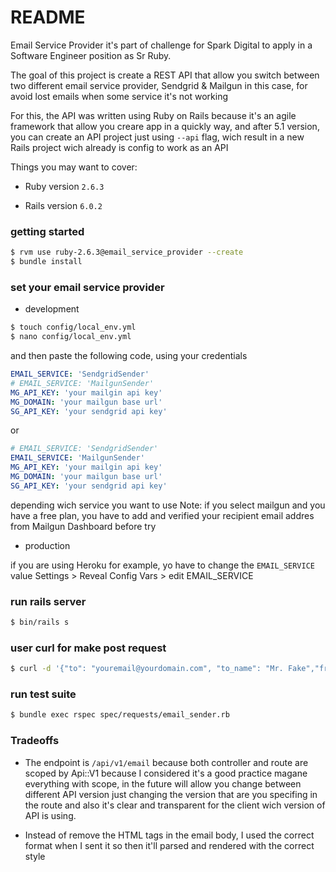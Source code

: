 # README

Email Service Provider it's part of challenge for Spark Digital to apply in a Software Engineer position as Sr Ruby.

The goal of this project is create a REST API that allow you switch between two different email service provider, Sendgrid & Mailgun in this case, for avoid lost emails when some service it's not working

For this, the API was written using Ruby on Rails because it's an agile framework that allow you creare app in a quickly way, and after 5.1 version, you can create an API project just using `--api` flag, wich result in a new Rails project wich already is config to work as an API

Things you may want to cover:

* Ruby version `2.6.3`

* Rails version `6.0.2`


### getting started
```sh
$ rvm use ruby-2.6.3@email_service_provider --create
$ bundle install
```

### set your email service provider
* development


```sh
$ touch config/local_env.yml
$ nano config/local_env.yml
```
and then paste the following code, using your credentials

```yml
EMAIL_SERVICE: 'SendgridSender'
# EMAIL_SERVICE: 'MailgunSender'
MG_API_KEY: 'your mailgin api key'
MG_DOMAIN: 'your mailgun base url'
SG_API_KEY: 'your sendgrid api key'

```

or

```yml
# EMAIL_SERVICE: 'SendgridSender'
EMAIL_SERVICE: 'MailgunSender'
MG_API_KEY: 'your mailgin api key'
MG_DOMAIN: 'your mailgun base url'
SG_API_KEY: 'your sendgrid api key'

```

depending wich service you want to use
Note: if you select mailgun and you have a free plan, you have to add and verified your recipient email addres from Mailgun Dashboard before try


* production


if you are using Heroku for example, yo have to change the `EMAIL_SERVICE` value
Settings > Reveal Config Vars > edit EMAIL_SERVICE

### run rails server
```sh
$ bin/rails s
```

### user curl for make post request
```sh
$ curl -d '{"to": "youremail@yourdomain.com", "to_name": "Mr. Fake","from": "noreply@mybrightwheel.com","from_name": "Brightwheel","subject": "A Message from Brighwheet","body": "<h1>Your Bill</h><p>$10</p>"}' -H "Content-Type: application/json" -X POST http://localhost:3000/api/v1/email
```

### run test suite
```sh
$ bundle exec rspec spec/requests/email_sender.rb
```




### Tradeoffs

* The endpoint is `/api/v1/email` because both controller and route are scoped by Api::V1 because I considered it's a good practice magane everything with scope, in the future will allow you change between different API version just changing the version that are you specifing in the route and also it's clear and transparent for the client wich version of API is using.

* Instead of remove the HTML tags in the email body, I used the correct format when I sent it so then it'll parsed and rendered with the correct style